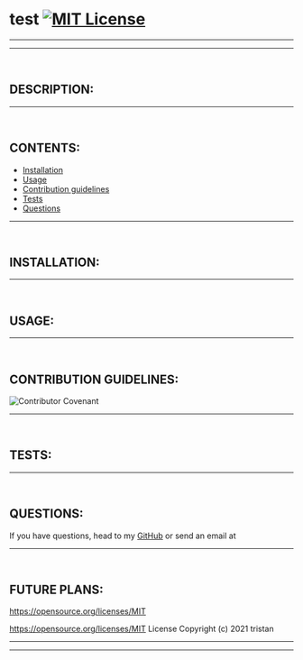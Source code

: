 # test [![MIT License](https://img.shields.io/badge/MIT-Licence-yellow)](https://opensource.org/licenses/MIT)

--- 
--- 

<br>

## DESCRIPTION: 




---

<br>

## CONTENTS:
* [Installation](#INSTALLATION:)
* [Usage](#USAGE:)
* [Contribution guidelines](#CONTRIBUTION-GUIDELINES:)
* [Tests](#TESTS:)
* [Questions](#QUESTIONS:)



---

<br>

## INSTALLATION:




---

<br>

## USAGE: 





---

<br>

## CONTRIBUTION GUIDELINES:


![Contributor Covenant](https://img.shields.io/badge/Contributor%20Covenant-2.0-4baaaa.svg)
 



---

<br>

## TESTS:





---

<br>

## QUESTIONS: 
If you have questions, head to my [GitHub](https://github.com/) 
or send an email at 




---

<br>

## FUTURE PLANS:



https://opensource.org/licenses/MIT


https://opensource.org/licenses/MIT License
Copyright (c) 2021 tristan


---
---


